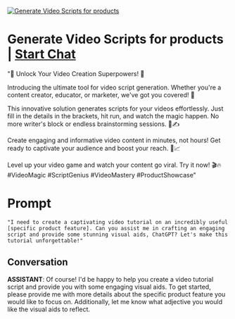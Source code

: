 
[![Generate Video Scripts for products](https://flow-user-images.s3.us-west-1.amazonaws.com/prompt/h03G-_QUIr0TN-uUJc1_H/1696395748620)](https://gptcall.net/chat.html?data=%7B%22contact%22%3A%7B%22id%22%3A%22h03G-_QUIr0TN-uUJc1_H%22%2C%22flow%22%3Atrue%7D%7D)
# Generate Video Scripts for products | [Start Chat](https://gptcall.net/chat.html?data=%7B%22contact%22%3A%7B%22id%22%3A%22h03G-_QUIr0TN-uUJc1_H%22%2C%22flow%22%3Atrue%7D%7D)
"🚀 Unlock Your Video Creation Superpowers! 🎥



Introducing the ultimate tool for video script generation. Whether you're a content creator, educator, or marketer, we've got you covered! 🌟



This innovative solution generates scripts for your videos effortlessly. Just fill in the details in the brackets, hit run, and watch the magic happen. No more writer's block or endless brainstorming sessions. 🧠✍️



Create engaging and informative video content in minutes, not hours! Get ready to captivate your audience and boost your reach. 🚀📈



Level up your video game and watch your content go viral. Try it now! 🎬🔥 #VideoMagic #ScriptGenius #VideoMastery #ProductShowcase" 

# Prompt

```
"I need to create a captivating video tutorial on an incredibly useful [specific product feature]. Can you assist me in crafting an engaging script and provide some stunning visual aids, ChatGPT? Let's make this tutorial unforgettable!"
```

## Conversation

**ASSISTANT**: Of course! I'd be happy to help you create a video tutorial script and provide you with some engaging visual aids. To get started, please provide me with more details about the specific product feature you would like to focus on. Additionally, let me know what adjective you would like the visual aids to reflect.


